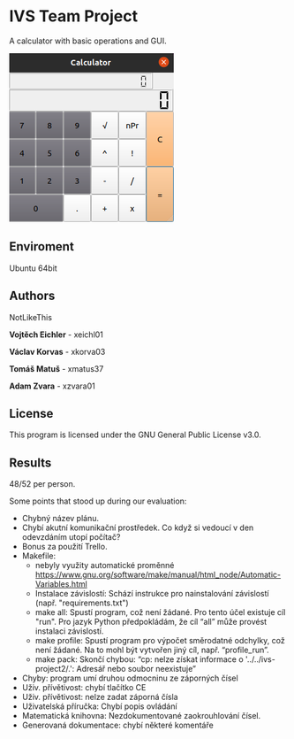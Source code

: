 # IVS Team Project

A calculator with basic operations and GUI. 


![NotLikeThis Calculator](screenshot.png) 

## Enviroment

Ubuntu 64bit

## Authors

NotLikeThis

**Vojtěch Eichler** - xeichl01

**Václav Korvas** - xkorva03

**Tomáš Matuš** - xmatus37 

**Adam Zvara** - xzvara01


## License

This program is licensed under the GNU General Public License v3.0.

## Results

48/52 per person.

Some points that stood up during our evaluation:
- Chybný název plánu.
- Chybí akutní komunikační prostředek. Co když si vedoucí v den odevzdáním utopí počítač?
- Bonus za použití Trello.
- Makefile:
  - nebyly využity automatické proměnné https://www.gnu.org/software/make/manual/html_node/Automatic-Variables.html
  - Instalace závislostí: Schází instrukce pro nainstalování závislostí (např. "requirements.txt")
  - make all: Spustí program, což není žádané. Pro tento účel existuje cíl "run". Pro jazyk Python předpokládám, že cíl “all” může provést instalaci závislostí.
  - make profile: Spustí program pro výpočet směrodatné odchylky, což není žádané. Na to mohl být vytvořen jiný cíl, např. “profile_run”.
  - make pack: Skončí chybou: “cp: nelze získat informace o '../../ivs-project2/.': Adresář nebo soubor neexistuje”
- Chyby: program umí druhou odmocninu ze záporných čísel
- Uživ. přívětivost: chybí tlačítko CE
- Uživ. přívětivost: nelze zadat záporná čísla
- Uživatelská příručka: Chybí popis ovládání
- Matematická knihovna: Nezdokumentované zaokrouhlování čísel.
- Generovaná dokumentace: chybí některé komentáře
